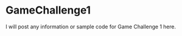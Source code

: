 GameChallenge1
==============

I will post any information or sample code for Game Challenge 1 here.
